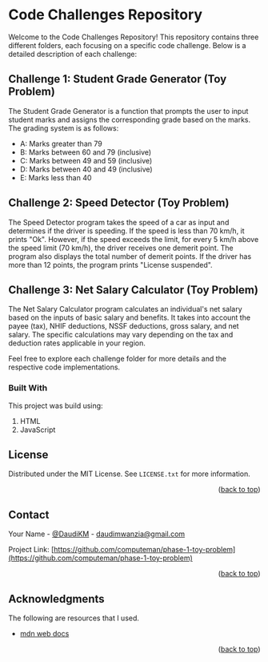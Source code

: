 # Code Challenges Repository

Welcome to the Code Challenges Repository! This repository contains three different folders, each focusing on a specific code challenge. Below is a detailed description of each challenge:

## Challenge 1: Student Grade Generator (Toy Problem)

The Student Grade Generator is a function that prompts the user to input student marks and assigns the corresponding grade based on the marks. The grading system is as follows:
- A: Marks greater than 79
- B: Marks between 60 and 79 (inclusive)
- C: Marks between 49 and 59 (inclusive)
- D: Marks between 40 and 49 (inclusive)
- E: Marks less than 40


## Challenge 2: Speed Detector (Toy Problem)

The Speed Detector program takes the speed of a car as input and determines if the driver is speeding. If the speed is less than 70 km/h, it prints "Ok". However, if the speed exceeds the limit, for every 5 km/h above the speed limit (70 km/h), the driver receives one demerit point. The program also displays the total number of demerit points. If the driver has more than 12 points, the program prints "License suspended".


## Challenge 3: Net Salary Calculator (Toy Problem)

The Net Salary Calculator program calculates an individual's net salary based on the inputs of basic salary and benefits. It takes into account the payee (tax), NHIF deductions, NSSF deductions, gross salary, and net salary. The specific calculations may vary depending on the tax and deduction rates applicable in your region.


Feel free to explore each challenge folder for more details and the respective code implementations.


### Built With

This project was build using: 

1. HTML
2. JavaScript

<!-- LICENSE -->
## License

Distributed under the MIT License. See `LICENSE.txt` for more information.

<p align="right">(<a href="#readme-top">back to top</a>)</p>



<!-- CONTACT -->
## Contact

Your Name - [@DaudiKM](https://twitter.com/DaudiKM) - daudimwanzia@gmail.com

Project Link: [https://github.com/computeman/phase-1-toy-problem](https://github.com/computeman/phase-1-toy-problem)

<p align="right">(<a href="#readme-top">back to top</a>)</p>



<!-- ACKNOWLEDGMENTS -->
## Acknowledgments

The following are resources that I used.

* [mdn web docs](https://developer.mozilla.org/en-US/)

<p align="right">(<a href="#readme-top">back to top</a>)</p>
